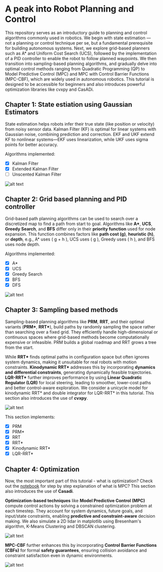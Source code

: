 # A peak into Robot Planning and Control
This repository serves as an introductory guide to planning and control algorithms commonly used in robotics. We begin with state estimation — not a planning or control technique per se, but a fundamental prerequisite for building autonomous systems. Next, we explore grid-based planners such as A* and Uniform Cost Search (UCS), followed by the implementation of a PID controller to enable the robot to follow planned waypoints. We then transition into sampling-based planning algorithms, and gradually delve into optimal control methods ranging from Quadratic Programming (QP) to Model Predictive Control (MPC) and MPC with Control Barrier Functions (MPC-CBF), which are widely used in autonomous robotics. This tutorial is designed to be accessible for beginners and also introduces powerful optimization libraries like cvxpy and CasADi.

## Chapter 1: State estiation using Gaussian Estimators

State estimation helps robots infer their true state (like position or velocity) from noisy sensor data. Kalman Filter (KF) is optimal for linear systems with Gaussian noise, combining prediction and correction. EKF and UKF extend KF to nonlinear systems—EKF uses linearization, while UKF uses sigma points for better accuracy.

Algorithms implemented:
- [x] Kalman Filter
- [x] Extended Kalman Filter
- [ ] Unscented Kalman Filter

![alt text](https://github.com/RahulHKumar/Robot-Planning-and-Control/blob/main/results/state_estimation.png)

## Chapter 2: Grid based planning and PID controller

Grid-based path planning algorithms can be used to search over a discretized map to find a path from start to goal. Algorithms like **A\***, **UCS**, **Greedy Search**, and **BFS** differ only in their **priority function** used for node expansion. This function combines factors like **path cost (g)**, **heuristic (h)**, or **depth**, e.g., A\* uses \( g + h \), UCS uses \( g \), Greedy uses \( h \), and BFS uses node depth.

Algorithms implemented:
- [x] A*
- [x] UCS
- [x] Greedy Search
- [x] BFS
- [x] DFS

![alt text](https://github.com/RahulHKumar/Robot-Planning-and-Control/blob/main/results/astar_pid_res.png)

## Chapter 3: Sampling based methods

Sampling-based planning algorithms like **PRM**, **RRT**, and their optimal variants (**PRM\***, **RRT\***), build paths by randomly sampling the space rather than searching over a fixed grid. They efficiently handle high-dimensional or continuous spaces where grid-based methods become computationally expensive or infeasible. PRM builds a global roadmap and RRT grows a tree from the start.

While **RRT\*** finds optimal paths in configuration space but often ignores system dynamics, making it unsuitable for real robots with motion constraints. **Kinodynamic RRT\*** addresses this by incorporating **dynamics and differential constraints**, generating dynamically feasible trajectories. **LQR-RRT\*** further improves performance by using **Linear Quadratic Regulator (LQR)** for local steering, leading to smoother, lower-cost paths and better control-aware exploration. We consider a unicycle model for kinodynamic RRT* and double integrator for LQR-RRT* in this tutorial. This section also introduces the use of **cvxpy**.

![alt text](https://github.com/RahulHKumar/Robot-Planning-and-Control/blob/main/results/sbmp.png)

This section implements:
- [x] PRM
- [x] PRM*
- [x] RRT
- [x] RRT*
- [x] Kinodynamic RRT*
- [x] LQR-RRT*

## Chapter 4: Optimization

Now, the most important part of this tutorial - what is optimization? Check out the [notebook](Casadi_MPC_tutorial.ipynb) for step by step explanation of what is MPC? This section also introduces the use of **Casadi**.

**Optimization-based techniques** like **Model Predictive Control (MPC)** compute control actions by solving a constrained optimization problem at each timestep. They account for system dynamics, future goals, and input/state constraints, enabling **predictive and constraint-aware** decision making. We also simulate a 2D lidar in matplotlib using Bresenham's algorithm, K-Means Clustering and DBSCAN clustering.

![alt text](https://github.com/RahulHKumar/Robot-Planning-and-Control/blob/main/results/mpc_dc_simulation.gif)

**MPC-CBF** further enhances this by incorporating **Control Barrier Functions (CBFs)** for formal **safety guarantees**, ensuring collision avoidance and constraint satisfaction even in dynamic environments.

![alt text](https://github.com/RahulHKumar/Robot-Planning-and-Control/blob/main/results/mpccbfres.jpg)
